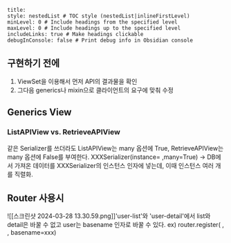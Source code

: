 ```table-of-contents
title: 
style: nestedList # TOC style (nestedList|inlineFirstLevel)
minLevel: 0 # Include headings from the specified level
maxLevel: 0 # Include headings up to the specified level
includeLinks: true # Make headings clickable
debugInConsole: false # Print debug info in Obsidian console
```
## 구현하기 전에
1. ViewSet을 이용해서 먼저 API의 결과물을 확인
2. 그다음 generics나 mixin으로 클라이언트의 요구에 맞춰 수정

## Generics View
### ListAPIView vs. RetrieveAPIView
같은 Serializer를 쓰더라도 ListAPIView는 many 옵션에 True, RetrieveAPIView는 many 옵션에 False를 부여한다.
XXXSerializer(instance= ,many=True)
-> DB에서 가져온 데이터를 XXXSerializer의 인스턴스 인자에 넣는데, 이때 인스턴스 여러 개를 직렬화.

## Router 사용시
![[스크린샷 2024-03-28 13.30.59.png]]'user-list'와 'user-detail'에서 list와 detail은 바꿀 수 없고 user는 basename 인자로 바꿀 수 있다. ex) router.register( , , basename=xxx)